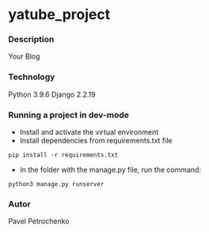# yatube_project
### Description
Your Blog
### Technology
Python 3.9.6
Django 2.2.19
### Running a project in dev-mode
- Install and activate the virtual environment
- Install dependencies from requirements.txt file
```
pip install -r requirements.txt
``` 
- In the folder with the manage.py file, run the command:
```
python3 manage.py runserver
```
### Autor
Pavel Petrochenko